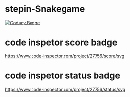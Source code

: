 # stepin-Snakegame

[![Codacy Badge](https://api.codacy.com/project/badge/Grade/9113f8d6061646c3b0027b34ec5205fd)](https://app.codacy.com/gh/Rameshbommani/stepin-Snakegame?utm_source=github.com&utm_medium=referral&utm_content=Rameshbommani/stepin-Snakegame&utm_campaign=Badge_Grade_Settings)
# code inspetor score badge
https://www.code-inspector.com/project/27756/score/svg
# code inspetor status badge
https://www.code-inspector.com/project/27756/status/svg
